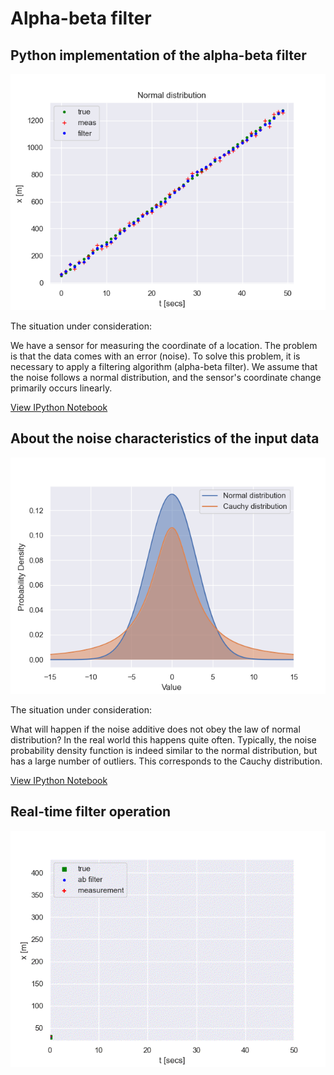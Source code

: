 Alpha-beta filter
==============================

Python implementation of the alpha-beta filter
------------------------------
![alpha-beta filter](resources/filter.png)

The situation under consideration: 

We have a sensor for measuring the coordinate of a location. The problem is that the data comes with an error (noise). To solve this problem, it is necessary to apply a filtering algorithm (alpha-beta filter). We assume that the noise follows a normal distribution, and the sensor's coordinate change primarily occurs linearly.

[View IPython Notebook](https://github.com/Omazz/alpha-beta-filter/blob/main/ab-filter.ipynb)

About the noise characteristics of the input data
------------------------------
![about noise](resources/distribution.png)

The situation under consideration: 

What will happen if the noise additive does not obey the law of normal distribution? In the real world this happens quite often. Typically, the noise probability density function is indeed similar to the normal distribution, but has a large number of outliers. This corresponds to the Cauchy distribution.

[View IPython Notebook](https://github.com/Omazz/alpha-beta-filter/blob/main/noise.ipynb)

Real-time filter operation
------------------------------
![animation filter](resources/animation.gif)
